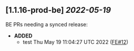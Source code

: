 ## [1.1.16-prod-be] _2022-05-19_

BE PRs needing a synced release:

- **ADDED**
  - test Thu May 19 11:04:27 UTC 2022 ([FE#12])

[FE#12]: https://github.com/cycloidio/youdeploy-frontend-web/pull/12
